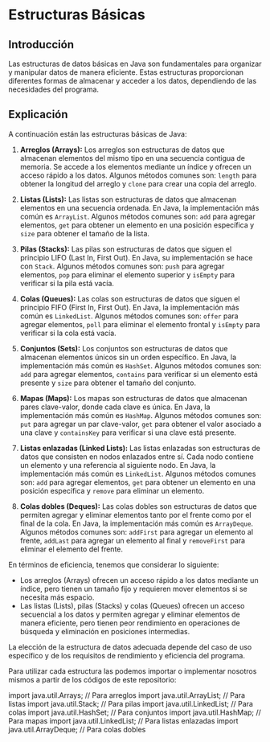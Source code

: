 # Estructuras Básicas

## Introducción

Las estructuras de datos básicas en Java son fundamentales para organizar y manipular datos de manera eficiente. Estas estructuras proporcionan diferentes formas de almacenar y acceder a los datos, dependiendo de las necesidades del programa.

## Explicación

A continuación están las estructuras básicas de Java:

1. **Arreglos (Arrays):** Los arreglos son estructuras de datos que almacenan elementos del mismo tipo en una secuencia contigua de memoria. Se accede a los elementos mediante un índice y ofrecen un acceso rápido a los datos. Algunos métodos comunes son: `length` para obtener la longitud del arreglo y `clone` para crear una copia del arreglo.

2. **Listas (Lists):** Las listas son estructuras de datos que almacenan elementos en una secuencia ordenada. En Java, la implementación más común es `ArrayList`. Algunos métodos comunes son: `add` para agregar elementos, `get` para obtener un elemento en una posición específica y `size` para obtener el tamaño de la lista.

3. **Pilas (Stacks):** Las pilas son estructuras de datos que siguen el principio LIFO (Last In, First Out). En Java, su implementación se hace con `Stack`. Algunos métodos comunes son: `push` para agregar elementos, `pop` para eliminar el elemento superior y `isEmpty` para verificar si la pila está vacía.

4. **Colas (Queues):** Las colas son estructuras de datos que siguen el principio FIFO (First In, First Out). En Java, la implementación más común es `LinkedList`. Algunos métodos comunes son: `offer` para agregar elementos, `poll` para eliminar el elemento frontal y `isEmpty` para verificar si la cola está vacía.

5. **Conjuntos (Sets):** Los conjuntos son estructuras de datos que almacenan elementos únicos sin un orden específico. En Java, la implementación más común es `HashSet`. Algunos métodos comunes son: `add` para agregar elementos, `contains` para verificar si un elemento está presente y `size` para obtener el tamaño del conjunto.

6. **Mapas (Maps):** Los mapas son estructuras de datos que almacenan pares clave-valor, donde cada clave es única. En Java, la implementación más común es `HashMap`. Algunos métodos comunes son: `put` para agregar un par clave-valor, `get` para obtener el valor asociado a una clave y `containsKey` para verificar si una clave está presente.

7. **Listas enlazadas (Linked Lists):** Las listas enlazadas son estructuras de datos que consisten en nodos enlazados entre sí. Cada nodo contiene un elemento y una referencia al siguiente nodo. En Java, la implementación más común es `LinkedList`. Algunos métodos comunes son: `add` para agregar elementos, `get` para obtener un elemento en una posición específica y `remove` para eliminar un elemento.

8. **Colas dobles (Deques):** Las colas dobles son estructuras de datos que permiten agregar y eliminar elementos tanto por el frente como por el final de la cola. En Java, la implementación más común es `ArrayDeque`. Algunos métodos comunes son: `addFirst` para agregar un elemento al frente, `addLast` para agregar un elemento al final y `removeFirst` para eliminar el elemento del frente.

En términos de eficiencia, tenemos que considerar lo siguiente:

- Los arreglos (Arrays) ofrecen un acceso rápido a los datos mediante un índice, pero tienen un tamaño fijo y requieren mover elementos si se necesita más espacio.
- Las listas (Lists), pilas (Stacks) y colas (Queues) ofrecen un acceso secuencial a los datos y permiten agregar y eliminar elementos de manera eficiente, pero tienen peor rendimiento en operaciones de búsqueda y eliminación en posiciones intermedias.

La elección de la estructura de datos adecuada depende del caso de uso específico y de los requisitos de rendimiento y eficiencia del programa.

Para utilizar cada estructura las podemos importar o implementar nosotros mismos a partir de los códigos de este repositorio:

import java.util.Arrays; // Para arreglos
import java.util.ArrayList; // Para listas
import java.util.Stack; // Para pilas
import java.util.LinkedList; // Para colas
import java.util.HashSet; // Para conjuntos
import java.util.HashMap; // Para mapas
import java.util.LinkedList; // Para listas enlazadas
import java.util.ArrayDeque; // Para colas dobles